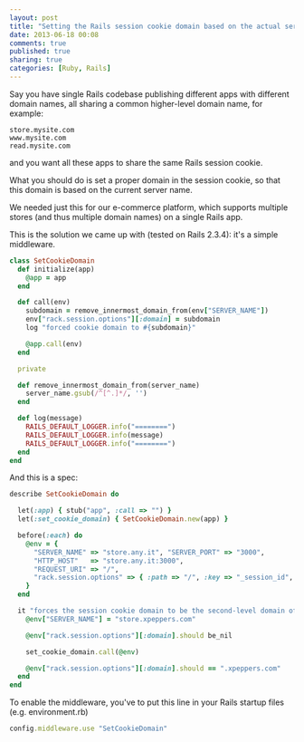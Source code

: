```yaml
---
layout: post
title: "Setting the Rails session cookie domain based on the actual server name"
date: 2013-06-18 00:08
comments: true
published: true
sharing: true
categories: [Ruby, Rails]
---
```

Say you have single Rails codebase publishing different apps with different domain names, all sharing a common higher-level domain name, for example:

    store.mysite.com
    www.mysite.com
    read.mysite.com

and you want all these apps to share the same Rails session cookie.

What you should do is set a proper domain in the session cookie, so that this domain is based on the current server name.

We needed just this for our e-commerce platform, which supports multiple stores (and thus multiple domain names) on a single Rails app.

This is the solution we came up with (tested on Rails 2.3.4): it's a simple middleware.

``` ruby
class SetCookieDomain
  def initialize(app)
    @app = app
  end

  def call(env)
    subdomain = remove_innermost_domain_from(env["SERVER_NAME"])
    env["rack.session.options"][:domain] = subdomain
    log "forced cookie domain to #{subdomain}"

    @app.call(env)
  end

  private

  def remove_innermost_domain_from(server_name)
    server_name.gsub(/^[^.]*/, '')
  end

  def log(message)
    RAILS_DEFAULT_LOGGER.info("========")
    RAILS_DEFAULT_LOGGER.info(message)
    RAILS_DEFAULT_LOGGER.info("========")
  end
end
```

And this is a spec:

``` ruby
describe SetCookieDomain do

  let(:app) { stub("app", :call => "") }
  let(:set_cookie_domain) { SetCookieDomain.new(app) }

  before(:each) do
    @env = {
      "SERVER_NAME" => "store.any.it", "SERVER_PORT" => "3000",
      "HTTP_HOST"   => "store.any.it:3000",
      "REQUEST_URI" => "/",
      "rack.session.options" => { :path => "/", :key => "_session_id", :expire_after => nil, :httponly => true, :domain => nil, :id => "any_id" },
    }
  end

  it "forces the session cookie domain to be the second-level domain of the full domain name" do
    @env["SERVER_NAME"] = "store.xpeppers.com"

    @env["rack.session.options"][:domain].should be_nil

    set_cookie_domain.call(@env)

    @env["rack.session.options"][:domain].should == ".xpeppers.com"
  end
end
```

To enable the middleware, you've to put this line in your Rails startup files (e.g. environment.rb)

``` ruby
config.middleware.use "SetCookieDomain"
```

